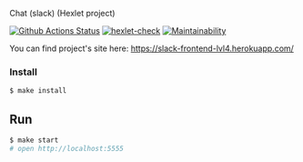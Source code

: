Chat (slack) (Hexlet project)

[![Github Actions Status](https://github.com/Onlyal33/frontend-project-lvl4/workflows/Node%20CI/badge.svg)](https://github.com/Onlyal33/frontend-project-lvl4/actions)
[![hexlet-check](https://github.com/Onlyal33/frontend-project-lvl4/actions/workflows/hexlet-check.yml/badge.svg)](https://github.com/Onlyal33/frontend-project-lvl4/actions/workflows/hexlet-check.yml)
[![Maintainability](https://api.codeclimate.com/v1/badges/ec67f7af3e13992047a1/maintainability)](https://codeclimate.com/github/Onlyal33/frontend-project-lvl4/maintainability)

You can find project's site here:
https://slack-frontend-lvl4.herokuapp.com/

### Install

```sh
$ make install
```

## Run

```sh
$ make start
# open http://localhost:5555
```
